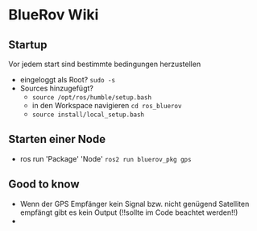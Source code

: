 # BlueRov Wiki
## Startup
Vor jedem start sind bestimmte bedingungen herzustellen
- eingeloggt als Root? `sudo -s`
- Sources hinzugefügt? 
  - `source /opt/ros/humble/setup.bash`
  - in den Workspace navigieren `cd ros_bluerov`
  - `source install/local_setup.bash` 

## Starten einer Node
- ros run 'Package' 'Node' `ros2 run bluerov_pkg gps`

## Good to know
- Wenn der GPS Empfänger kein Signal bzw. nicht genügend Satelliten empfängt gibt es kein Output (!!sollte im Code beachtet werden!!)
- 
